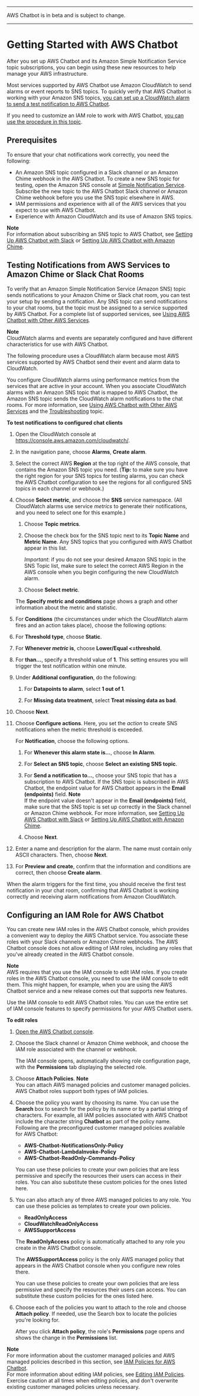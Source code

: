 --------

AWS Chatbot is in beta and is subject to change\.

--------

# Getting Started with AWS Chatbot<a name="getting-started"></a>

After you set up AWS Chatbot and its Amazon Simple Notification Service topic subscriptions, you can begin using these new resources to help manage your AWS infrastructure\. 

Most services supported by AWS Chatbot use Amazon CloudWatch to send alarms or event reports to SNS topics\. To quickly verify that AWS Chatbot is working with your Amazon SNS topics, [you can set up a CloudWatch alarm to send a test notification to AWS Chatbot](#Send-messages-to-chatbot)\.

If you need to customize an IAM role to work with AWS Chatbot, [you can use the procedure in this topic](#AWS::Chatbot::Role)\.

## Prerequisites<a name="getting-started-prerequisites"></a>

To ensure that your chat notifications work correctly, you need the following:
+ An Amazon SNS topic configured in a Slack channel or an Amazon Chime webhook in the AWS Chatbot\. To create a new SNS topic for testing, open the Amazon SNS console at [Simple Notification Service](https://console.aws.amazon.com/sns/)\. Subscribe the new topic to the AWS Chatbot Slack channel or Amazon Chime webhook before you use the SNS topic elsewhere in AWS\.
+ IAM permissions and experience with all of the AWS services that you expect to use with AWS Chatbot\.
+ Experience with Amazon CloudWatch and its use of Amazon SNS topics\.

**Note**  
For information about subscribing an SNS topic to AWS Chatbot, see [Setting Up AWS Chatbot with Slack](setting-up.md#Setting_up_Slack) or [Setting Up AWS Chatbot with Amazon Chime](setting-up.md#Setting_up_Chime)\.

## Testing Notifications from AWS Services to Amazon Chime or Slack Chat Rooms<a name="Send-messages-to-chatbot"></a>

To verify that an Amazon Simple Notification Service \(Amazon SNS\) topic sends notifications to your Amazon Chime or Slack chat room, you can test your setup by sending a notification\. Any SNS topic can send notifications to your chat rooms, but the topic must be assigned to a service supported by AWS Chatbot\. For a complete list of supported services, see [Using AWS Chatbot with Other AWS Services](related-services.md)\.

**Note**  
CloudWatch alarms and events are separately configured and have different characteristics for use with AWS Chatbot\. 

The following procedure uses a CloudWatch alarm because most AWS services supported by AWS Chatbot send their event and alarm data to CloudWatch\. 

You configure CloudWatch alarms using performance metrics from the services that are active in your account\. When you associate CloudWatch alarms with an Amazon SNS topic that is mapped to AWS Chatbot, the Amazon SNS topic sends the CloudWatch alarm notifications to the chat rooms\. For more information, see [Using AWS Chatbot with Other AWS Services](related-services.md) and the [Troubleshooting](chatbot-troubleshooting.md) topic\.

**To test notifications to configured chat clients**

1. Open the CloudWatch console at [https://console\.aws\.amazon\.com/cloudwatch/](https://console.aws.amazon.com/cloudwatch/)\.

1. In the navigation pane, choose **Alarms**, **Create alarm**\.

1. Select the correct AWS **Region** at the top right of the AWS console, that contains the Amazon SNS topic you need\. \(**Tip:** to make sure you have the right region for your SNS topics for testing alarms, you can check the AWS Chatbot configuration to see the regions for all configured SNS topics in each channel or webhook\.\)

1. Choose **Select metric**, and choose the **SNS** service namespace\. \(All CloudWatch alarms use service *metrics* to generate their notifications, and you need to select one for this example\.\)

   1. Choose **Topic metrics**\.

   1. Choose the check box for the SNS topic next to its **Topic Name** and **Metric Name**\. Any SNS topics that you configured with AWS Chatbot appear in this list\.

      *Important*: if you do not see your desired Amazon SNS topic in the SNS Topic list, make sure to select the correct AWS Region in the AWS console when you begin configuring the new CloudWatch alarm\.

   1. Choose **Select metric**\.

   The **Specify metric and conditions** page shows a graph and other information about the metric and statistic\.

1.  For **Conditions** \(the circumstances under which the CloudWatch alarm fires and an action takes place\), choose the following options:

   1. For **Threshold type**, choose **Static**\.

   1. For **Whenever *metric* is**, choose **Lower/Equal <=threshold**\. 

   1. For **than\.\.\.**, specify a threshold value of **1**\. This setting ensures you will trigger the test notification within one minute\.

   1. Under **Additional configuration**, do the following: 

      1. For **Datapoints to alarm**, select **1 out of 1**\.

      1. For **Missing data treatment**, select **Treat missing data as bad**\.

   1. Choose **Next**\.

1. Choose **Configure actions**\. Here, you set the *action* to create SNS notifications when the metric threshold is exceeded\.

    For **Notification**, choose the following options\.

   1. For **Whenever this alarm state is\.\.\.**, choose **In Alarm**\.

   1. For **Select an SNS topic**, choose **Select an existing SNS topic**\. 

   1. For **Send a notification to\.\.\.**, choose your SNS topic that has a subscription to AWS Chatbot\. If the SNS topic is subscribed in AWS Chatbot, the endpoint value for AWS Chatbot appears in the **Email \(endpoints\)** field\. 
**Note**  
If the endpoint value doesn't appear in the **Email \(endpoints\)** field, make sure that the SNS topic is set up correctly in the Slack channel or Amazon Chime webhook\. For more information, see [Setting Up AWS Chatbot with Slack](setting-up.md#Setting_up_Slack) or [Setting Up AWS Chatbot with Amazon Chime](setting-up.md#Setting_up_Chime)\. 

   1. Choose **Next**\.

1. Enter a name and description for the alarm\. The name must contain only ASCII characters\. Then, choose **Next**\.

1.  For **Preview and create**, confirm that the information and conditions are correct, then choose **Create alarm**\.

When the alarm triggers for the first time, you should receive the first test notification in your chat room, confirming that AWS Chatbot is working correctly and receiving alarm notifications from Amazon CloudWatch\.

## Configuring an IAM Role for AWS Chatbot<a name="AWS::Chatbot::Role"></a>

You can create new IAM roles in the AWS Chatbot console, which provides a convenient way to deploy the AWS Chatbot service\. You associate these roles with your Slack channels or Amazon Chime webhooks\. The AWS Chatbot console does not allow editing of IAM roles, including any roles that you've already created in the AWS Chatbot console\. 

**Note**  
AWS requires that you use the IAM console to edit IAM roles\. If you create roles in the AWS Chatbot console, you need to use the IAM console to edit them\. This might happen, for example, when you are using the AWS Chatbot service and a new release comes out that supports new features\.

Use the IAM console to edit AWS Chatbot roles\. You can use the entire set of IAM console features to specify permissions for your AWS Chatbot users\.

**To edit roles**

1. [Open the AWS Chatbot console](https://us-east-2.console.aws.amazon.com/chatbot/home?region=us-east-2#/chat-clients)\.

1. Choose the Slack channel or Amazon Chime webhook, and choose the IAM role associated with the channel or webhook\. 

   The IAM console opens, automatically showing role configuration page, with the **Permissions** tab displaying the selected role\. 

1. Choose **Attach Policies**\.
**Note**  
You can attach AWS managed policies and customer managed policies\. AWS Chatbot roles support both types of IAM policies\.

1. Choose the policy you want by choosing its name\. You can use the **Search** box to search for the policy by its name or by a partial string of characters\. For example, all IAM policies associated with AWS Chatbot include the character string **Chatbot** as part of the policy name\. Following are the preconfigured customer managed policies available for AWS Chatbot:
   + **AWS\-Chatbot\-NotificationsOnly\-Policy**
   + **AWS\-Chatbot\-LambdaInvoke\-Policy**
   + **AWS\-Chatbot\-ReadOnly\-Commands\-Policy**

   You can use these policies to create your own policies that are less permissive and specify the resources their users can access in their roles\. You can also substitute these custom policies for the ones listed here\.

1. You can also attach any of three AWS managed policies to any role\. You can use these policies as templates to create your own policies\.
   + **ReadOnlyAccess**
   + **CloudWatchReadOnlyAccess**
   + **AWSSupportAccess**

   The **ReadOnlyAccess** policy is automatically attached to any role you create in the AWS Chatbot console\. 

   The **AWSSupportAccess** policy is the only AWS managed policy that appears in the AWS Chatbot console when you configure new roles there\.

   You can use these policies to create your own policies that are less permissive and specify the resources their users can access\. You can substitute these custom policies for the ones listed here\.

1. Choose each of the policies you want to attach to the role and choose **Attach policy**\. If needed, use the Search box to locate the policies you're looking for\.

   After you click **Attach policy**, the role's **Permissions** page opens and shows the change in the **Permissions** list\.

**Note**  
For more information about the customer managed policies and AWS managed policies described in this section, see [IAM Policies for AWS Chatbot](chatbot-iam-policies.md)\.  
For more information about editing IAM policies, see [Editing IAM Policies](https://docs.aws.amazon.com/IAM/latest/UserGuide/access_policies_manage-edit.html)\. Exercise caution at all times when editing policies, and don't overwrite existing customer managed policies unless necessary\.